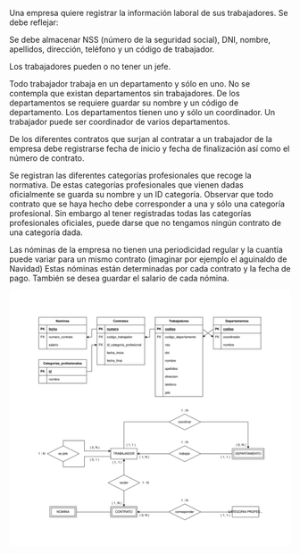 Una empresa quiere registrar la información laboral de sus trabajadores. Se debe reflejar:

Se debe almacenar NSS (número de la seguridad social), DNI, nombre, apellidos, dirección, teléfono y un código de trabajador.

Los trabajadores pueden o no tener un jefe.

Todo trabajador trabaja en un departamento y sólo en uno. No se contempla que existan departamentos sin trabajadores. De los departamentos se requiere guardar su nombre y un código de departamento. Los departamentos tienen uno y sólo un coordinador. Un trabajador puede ser coordinador de varios departamentos.

De los diferentes contratos que surjan al contratar a un trabajador de la empresa debe registrarse fecha de inicio y fecha de finalización así como el número de contrato.

Se registran las diferentes categorías profesionales que recoge la normativa. De estas categorías profesionales que vienen dadas oficialmente se guarda su nombre y un ID categoría. Observar que todo contrato que se haya hecho debe corresponder a una y sólo una categoría profesional. Sin embargo al tener registradas todas las categorías profesionales oficiales, puede darse que no tengamos ningún contrato de una categoría dada.

Las nóminas de la empresa no tienen una periodicidad regular y la cuantía puede variar para un mismo contrato (imaginar por ejemplo el aguinaldo de Navidad) Estas nóminas están determinadas por cada contrato y la fecha de pago. También se desea guardar el salario de cada nómina.

<picture>
    <source media="(prefers-color-scheme: dark)" srcset="https://raw.githubusercontent.com/FJrodafo/University/main/DAW/BAE/Extras/T04_Empresa/Assets/Dark.svg">
    <img alt="Empresa" src="https://raw.githubusercontent.com/FJrodafo/University/main/DAW/BAE/Extras/T04_Empresa/Assets/Light.svg">
</picture>